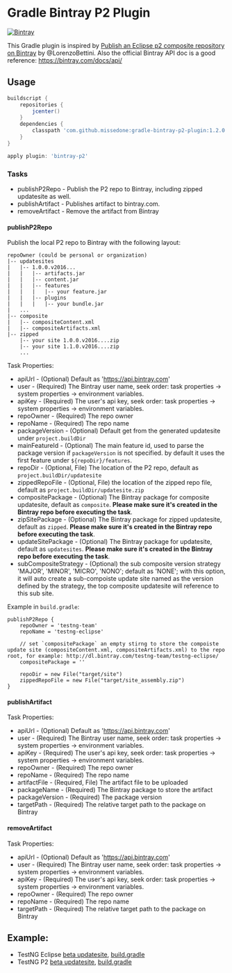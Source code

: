 Gradle Bintray P2 Plugin
====

[![Bintray](https://api.bintray.com/packages/missedone/gradle-plugins/gradle-bintray-p2-plugin/images/download.svg)](https://bintray.com/missedone/gradle-plugins/gradle-bintray-p2-plugin/_latestVersion)

This Gradle plugin is inspired by [Publish an Eclipse p2 composite repository on Bintray](http://www.lorenzobettini.it/2016/02/publish-an-eclipse-p2-composite-repository-on-bintray/) by @LorenzoBettini.
Also the official Bintray API doc is a good reference: https://bintray.com/docs/api/

## Usage

```groovy
buildscript {
    repositories {
        jcenter()
    }
    dependencies {
        classpath 'com.github.missedone:gradle-bintray-p2-plugin:1.2.0'
    }
}

apply plugin: 'bintray-p2'
```

### Tasks

* publishP2Repo - Publish the P2 repo to Bintray, including zipped updatesite as well.
* publishArtifact - Publishes artifact to bintray.com.
* removeArtifact - Remove the artifact from Bintray

#### publishP2Repo

Publish the local P2 repo to Bintray with the following layout:
```
repoOwner (could be personal or organization)
|-- updatesites
|   |-- 1.0.0.v2016...
|   |   |-- artifacts.jar
|   |   |-- content.jar
|   |   |-- features
|   |   |   |-- your feature.jar
|   |   |-- plugins
|   |   |   |-- your bundle.jar
|   ...
|-- composite
|   |-- compositeContent.xml
|   |-- compositeArtifacts.xml
|-- zipped
    |-- your site 1.0.0.v2016....zip
    |-- your site 1.1.0.v2016....zip
    ...
```

Task Properties:
* apiUrl - (Optional) Default as 'https://api.bintray.com'
* user - (Required) The Bintray user name, seek order: task properties -> system properties -> environment variables.
* apiKey - (Required) The user's api key, seek order: task properties -> system properties -> environment variables.
* repoOwner - (Required) The repo owner
* repoName - (Required) The repo name
* packageVersion - (Optional) Default get from the generated updatesite under `project.buildDir`
* mainFeatureId - (Optional) The main feature id, used to parse the package version if `packageVersion` is not specified. by default it uses the first feature under `${repoDir}/features`.
* repoDir - (Optional, File) The location of the P2 repo, default as `project.buildDir/updatesite`
* zippedRepoFile - (Optional, File) the location of the zipped repo file, default as `project.buildDir/updatesite.zip`
* compositePackage - (Optional) The Bintray package for composite updatesite, default as `composite`. **Please make sure it's created in the Bintray repo before executing the task**.
* zipSitePackage - (Optional) The Bintray package for zipped updatesite, default as `zipped`. **Please make sure it's created in the Bintray repo before executing the task**.
* updateSitePackage - (Optional) The Bintray package for updatesite, default as `updatesites`. **Please make sure it's created in the Bintray repo before executing the task**.
* subCompositeStrategy - (Optional) the sub composite version strategy 'MAJOR', 'MINOR', 'MICRO', 'NONO'; default as 'NONE'; with this option, it will auto create a sub-compoiste update site named as the version defined by the strategy, the top composite updatesite will reference to this sub site.

Example in `build.gradle`:
```
publishP2Repo {
	repoOwner = 'testng-team'
	repoName = 'testng-eclipse'

	// set `compositePackage` an empty stirng to store the compoiste update site (compositeContent.xml, compositeArtifacts.xml) to the repo root, for example: http://dl.bintray.com/testng-team/testng-eclipse/
	compositePackage = ''

    repoDir = new File("target/site")
    zippedRepoFile = new File("target/site_assembly.zip")
}
```

#### publishArtifact

Task Properties:
* apiUrl - (Optional) Default as 'https://api.bintray.com'
* user - (Required) The Bintray user name, seek order: task properties -> system properties -> environment variables.
* apiKey - (Required) The user's api key, seek order: task properties -> system properties -> environment variables.
* repoOwner - (Required) The repo owner
* repoName - (Required) The repo name
* artifactFile - (Required, File) The artifact file to be uploaded
* packageName - (Required) The Bintray package to store the artifact
* packageVersion - (Required) The package version 
* targetPath - (Required) The relative target path to the package on Bintray

#### removeArtifact

Task Properties:
* apiUrl - (Optional) Default as 'https://api.bintray.com'
* user - (Required) The Bintray user name, seek order: task properties -> system properties -> environment variables.
* apiKey - (Required) The user's api key, seek order: task properties -> system properties -> environment variables.
* repoOwner - (Required) The repo owner
* repoName - (Required) The repo name
* targetPath - (Required) The relative target path to the package on Bintray

## Example:

* TestNG Eclipse [beta updatesite](http://dl.bintray.com/testng-team/testng-eclipse/), [build.gradle](https://github.com/cbeust/testng-eclipse/blob/master/testng-eclipse-update-site/build.gradle)
* TestNG P2 [beta updatesite](http://dl.bintray.com/testng-team/testng-p2-beta/), [build.gradle](https://github.com/testng-team/testng-p2/blob/master/build.gradle)
